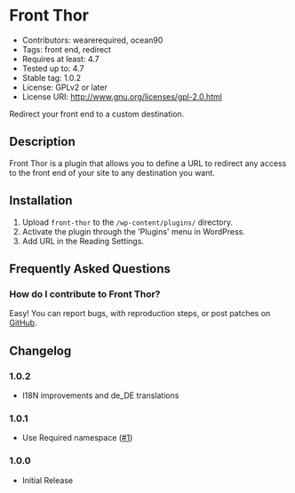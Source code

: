 # Front Thor #
* Contributors: wearerequired, ocean90
* Tags: front end, redirect
* Requires at least: 4.7
* Tested up to: 4.7
* Stable tag: 1.0.2
* License: GPLv2 or later
* License URI: http://www.gnu.org/licenses/gpl-2.0.html

Redirect your front end to a custom destination.

## Description ##

Front Thor is a plugin that allows you to define a URL to redirect any access to the front end of your site to any destination you want.
 
## Installation ##

1. Upload `front-thor` to the `/wp-content/plugins/` directory.
2. Activate the plugin through the 'Plugins' menu in WordPress.
3. Add URL in the Reading Settings.

## Frequently Asked Questions ##

### How do I contribute to Front Thor? ###

Easy! You can report bugs, with reproduction steps, or post patches on [GitHub](https://github.com/wearerequired/front-thor).

## Changelog ##

### 1.0.2 ###
* I18N improvements and de_DE translations

### 1.0.1 ###
* Use Required namespace ([#1](https://github.com/wearerequired/front-thor/issues/1))

### 1.0.0 ###
* Initial Release
